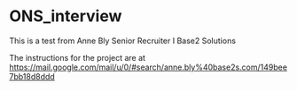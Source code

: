 ONS_interview
=============

This is a test from Anne Bly Senior Recruiter I Base2 Solutions

The instructions for the project are at https://mail.google.com/mail/u/0/#search/anne.bly%40base2s.com/149bee7bb18d8ddd
